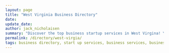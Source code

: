 ```yaml
---
layout: page
title: "West Virginia Business Directory"
date: 
update_date: 
author: jack_nicholaisen
summary: "Discover the top business startup services in West Virgina! Your ultimate guide to launching a successful venture."  
permalink: /directory/west-virgia/
tags: business directory, start up services, business services, business lawyers, registered agents,
---
```


